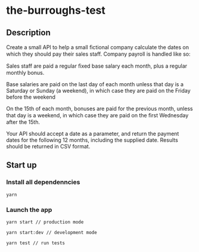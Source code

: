 # the-burroughs-test

## Description

Create a small API to help a small ﬁctional company calculate the dates on which they should pay their sales staff. Company payroll is handled like so:

Sales staff are paid a regular ﬁxed base salary each month, plus a regular monthly bonus.

Base salaries are paid on the last day of each month unless that day is a Saturday or Sunday (a weekend), in which case they are paid on the Friday before the weekend

On the 15th of each month, bonuses are paid for the previous month, unless that day is a weekend, in which case they are paid on the ﬁrst Wednesday after the 15th.

Your API should accept a date as a parameter, and return the payment dates for the following 12 months, including the supplied date. Results should be returned in CSV format.

## Start up

### Install all dependenncies

```
yarn
```

### Launch the app

```
yarn start // production mode

yarn start:dev // development mode

yarn test // run tests
```
